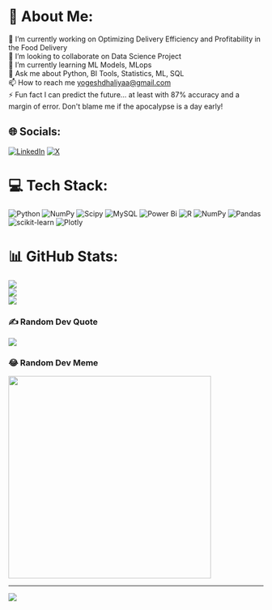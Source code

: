 # 💫 About Me:
🔭 I’m currently working on Optimizing Delivery Efficiency and Profitability in the Food Delivery<br>🤝 I’m looking to collaborate on Data Science Project<br>🌱 I’m currently learning ML Models, MLops<br>💬 Ask me about Python, BI Tools, Statistics, ML, SQL<br>📫 How to reach me yogeshdhaliyaa@gmail.com<br>⚡ Fun fact I can predict the future... at least with 87% accuracy and a margin of error. Don't blame me if the apocalypse is a day early!


## 🌐 Socials:
[![LinkedIn](https://img.shields.io/badge/LinkedIn-%230077B5.svg?logo=linkedin&logoColor=white)](https://linkedin.com/in/yogeshdhaliyaa) [![X](https://img.shields.io/badge/X-black.svg?logo=X&logoColor=white)](https://x.com/yogitweett) 

# 💻 Tech Stack:
![Python](https://img.shields.io/badge/python-3670A0?style=flat-square&logo=python&logoColor=ffdd54) ![NumPy](https://img.shields.io/badge/numpy-%23013243.svg?style=flat-square&logo=numpy&logoColor=white) ![Scipy](https://img.shields.io/badge/SciPy-%230C55A5.svg?style=flat-square&logo=scipy&logoColor=%white) ![MySQL](https://img.shields.io/badge/mysql-4479A1.svg?style=flat-square&logo=mysql&logoColor=white) ![Power Bi](https://img.shields.io/badge/power_bi-F2C811?style=flat-square&logo=powerbi&logoColor=black) ![R](https://img.shields.io/badge/r-%23276DC3.svg?style=flat-square&logo=r&logoColor=white) ![NumPy](https://img.shields.io/badge/numpy-%23013243.svg?style=flat-square&logo=numpy&logoColor=white) ![Pandas](https://img.shields.io/badge/pandas-%23150458.svg?style=flat-square&logo=pandas&logoColor=white) ![scikit-learn](https://img.shields.io/badge/scikit--learn-%23F7931E.svg?style=flat-square&logo=scikit-learn&logoColor=white) ![Plotly](https://img.shields.io/badge/Plotly-%233F4F75.svg?style=flat-square&logo=plotly&logoColor=white)
# 📊 GitHub Stats:
![](https://github-readme-stats.vercel.app/api?username=yogeshdhaliya&theme=dark&hide_border=false&include_all_commits=true&count_private=true)<br/>
![](https://github-readme-streak-stats.herokuapp.com/?user=yogeshdhaliya&theme=dark&hide_border=false)<br/>
![](https://github-readme-stats.vercel.app/api/top-langs/?username=yogeshdhaliya&theme=dark&hide_border=false&include_all_commits=true&count_private=true&layout=compact)

### ✍️ Random Dev Quote
![](https://quotes-github-readme.vercel.app/api?type=horizontal&theme=dark)

### 😂 Random Dev Meme
<img src='https://memer-new.vercel.app/' style="height: 400px;"/>

---
[![](https://visitcount.itsvg.in/api?id=yogeshdhaliya&icon=0&color=12)](https://visitcount.itsvg.in)

<!-- Proudly created with GPRM ( https://gprm.itsvg.in ) -->
